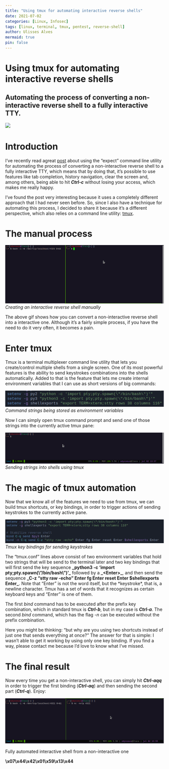 ```yaml
---
title: "Using tmux for automating interactive reverse shells"
date: 2021-07-02
categories: [Linux, Infosec]
tags: [linux, terminal, tmux, pentest, reverse-shell]
author: Ulisses Alves
mermaid: true
pin: false
---
```


# Using tmux for automating interactive reverse shells

## Automating the process of converting a non-interactive reverse shell to a fully interactive TTY.

![](/assets/img/1*NRbYPaweiL76Qh-RIFCY5g.png)

# Introduction

I’ve recently read agreat [post](https://blog.polverari.com.br/en/posts/full-auto-interactive-tty/) about using the “expect” command line utility for automating the process of converting a non-interactive reverse shell to a fully interactive TTY, which means that by doing that, it’s possible to use features like tab completion, history navigation, clear the screen and, among others, being able to hit **_Ctrl-c_** without losing your access, which makes me really happy.

I’ve found the post very interesting because it uses a completely different approach that I had never seen before. So, since I also have a technique for automating this process, I decided to share it because it’s a different perspective, which also relies on a command line utility: [tmux](https://github.com/tmux/tmux/wiki).

# The manual process

![](/assets/img/1*oOdObCxGdkI6y2ogdF-Zdw.gif)
_Creating an interactive reverse shell manually_

The above gif shows how you can convert a non-interactive reverse shell into a interactive one. Although it’s a fairly simple process, if you have the need to do it very often, it becomes a pain.

# Enter tmux

Tmux is a terminal multiplexer command line utility that lets you create/control multiple shells from a single screen. One of its most powerful features is the ability to send keystrokes combinations into the shells automatically. Added to that is the feature that lets me create internal environment variables that I can use as short versions of big commands:

![](/assets/img/202273146628890-1*_e4dvKKDBEcKG4Qsm-QIKQ.png)
_Command strings being stored as environment variables_

Now I can simply open tmux command prompt and send one of those strings into the currently active tmux pane:

![](/assets/img/206062070718805-1*7oi2fFbRNkF9aRkkk89Lnw.gif)
_Sending strings into shells using tmux_

# The magic of tmux automation

Now that we know all of the features we need to use from tmux, we can build tmux shortcuts, or key bindings, in order to trigger actions of sending keystrokes to the currently active pane.

![](/assets/img/30017873620209-1*H_zhGZ35Hza9TgdlsLz3uA.png)
_Tmux key bindings for sending keystrokes_

The “tmux.conf” lines above consist of two environment variables that hold two strings that will be send to the terminal later and two key bindings that will first send the key sequence **\_python3 -c ‘import pty;pty.spawn(\\”/bin/bash\\”)’\_** followed by a **\_\<Enter\>\_**, and then send the sequence **\_C-z “stty raw -echo” Enter fg Enter reset Enter $shellexports Enter\_**. Note that “Enter” is not the word itself, but the \*keystroke\*, that is, a newline character. Tmux has a set of words that it recognizes as certain keyboard keys and “Enter” is one of them.

The first _bind_ command has to be executed after the prefix key combination, which in standard tmux is **_Ctrl-b_**, but in my case is **_Ctrl-a_**. The second _bind_ command, which has the flag _\-n_ can be executed without the prefix combination.

Here you might be thinking: “but why are you using two shortcuts instead of just one that sends everything at once?” The answer for that is simple: I wasn’t able to get it working by using only one key binding. If you find a way, please contact me because I’d love to know what I’ve missed.

# The final result

Now every time you get a non-interactive shell, you can simply hit **_Ctrl-aqq_** in order to trigger the first binding (**_Ctrl-aq_**) and then sending the second part (**_Ctrl-q_**). Enjoy:

![](/assets/img/204721341810793-1*m6JNfZPRqZ6B5ahCfP2CMQ.gif)

Fully automated interactive shell from a non-interactive one

**\\x07\\x44\\x42\\x01\\x59\\x13\\x44**
